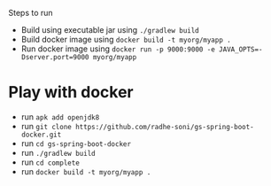 Steps to run

- Build using executable jar using `./gradlew build`
- Build docker image using `docker build -t myorg/myapp .`
- Run docker image using `docker run -p 9000:9000 -e JAVA_OPTS=-Dserver.port=9000 myorg/myapp`

# Play with docker
- run `apk add openjdk8`
- run `git clone https://github.com/radhe-soni/gs-spring-boot-docker.git`
- run `cd gs-spring-boot-docker`
- run `./gradlew build`
- run `cd complete`
- run `docker build -t myorg/myapp .`